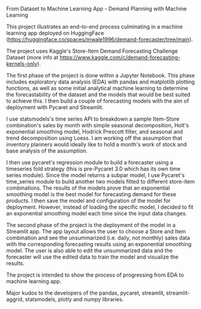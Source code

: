 From Dataset to Machine Learning App - Demand Planning with Machine Learning

This project illustrates an end-to-end process culminating in a machine learning app deployed on HuggingFace (https://huggingface.co/spaces/mwale1996/demand-forecaster/tree/main).

The project uses Kaggle's Store-Item Demand Forecasting Challenge Dataset (more info at https://www.kaggle.com/c/demand-forecasting-kernels-only).

The first phase of the project is done within a Jupyter Notebook. This phase includes exploratory data analysis (EDA) with pandas and matplotlib plotting functions, as well as some initial analytical machine learning to determine the forecastability of the dataset and the models that would be best suited to achieve this. I then build a couple of forecasting models with the aim of deployment with Pycaret and Streamlit.

I use statsmodels's time series API to breakdown a sample Item-Store combination's sales by month with simple seasonal decomposition, Holt's exponential smoothing model, Hodrick Prescott filter, and seasonal and trend decomposition using Loess. I am working off the assumption that inventory planners would ideally like to hold a month's work of stock and base analysis of the assumption.

I then use pycaret's regression module to build a forecaster using a timeseries fold strategy (this is pre-Pycaret 3.0 which has its own time series module). Since the model returns a subpar model, I use Pycaret's time_series module to build another two models fitted to different store-item combinations. The results of the models prove that an exponential smoothing model is the best model for forecasting demand for these products. I then save the model and configuration of the model for deployment. However, instead of loading the specific model, I decided to fit an exponential smoothing model each time since the input data changes.

The second phase of the project is the deployment of the model in a Streamlit app. The app layout allows the user to choose a Store and Item combination and see the unsummarized (i.e. daily, not monthly) sales data with the corresponding forecasting results using an exponential smoothing model. The user is also able to edit the unsummarized data and the forecaster will use the edited data to train the model and visualize the results.

The project is intended to show the process of progressing from EDA to machine learning app.

Major kudos to the developers of the pandas, pycaret, streamlit, streamlit-aggrid, statsmodels, plotly and numpy libraries.
